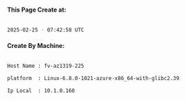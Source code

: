 
   
#### This Page Create at:

```bash

2025-02-25 - 07:42:58 UTC

```

#### Create By Machine:

```bash

Host Name : fv-az1319-225

platform  : Linux-6.8.0-1021-azure-x86_64-with-glibc2.39

Ip Local  : 10.1.0.160

```

